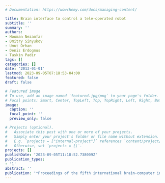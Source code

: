 ```yaml
---
# Documentation: https://wowchemy.com/docs/managing-content/

title: Brain interface to control a tele-operated robot
subtitle: ''
summary: ''
authors:
- Hooman Nezamfar
- Dmitry Sinyukov
- Umut Orhan
- Deniz Erdogmus
- Taskin Padir
tags: []
categories: []
date: '2013-01-01'
lastmod: 2023-09-05T07:18:53-04:00
featured: false
draft: false

# Featured image
# To use, add an image named `featured.jpg/png` to your page's folder.
# Focal points: Smart, Center, TopLeft, Top, TopRight, Left, Right, BottomLeft, Bottom, BottomRight.
image:
  caption: ''
  focal_point: ''
  preview_only: false

# Projects (optional).
#   Associate this post with one or more of your projects.
#   Simply enter your project's folder or file name without extension.
#   E.g. `projects = ["internal-project"]` references `content/project/deep-learning/index.md`.
#   Otherwise, set `projects = []`.
projects: []
publishDate: '2023-09-05T11:18:52.738009Z'
publication_types:
- '1'
abstract: ''
publication: '*Proceedings of the fifth international brain-computer interface meeting*'
---
```

